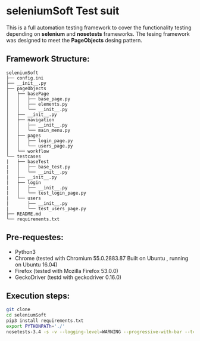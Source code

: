 # seleniumSoft Test suit
This is a full automation testing framework to cover the functionality testing depending on **selenium** and **nosetests** frameworks. The tesing framework was designed to meet the **PageObjects** desing pattern.  

## Framework Structure:
```
seleniumSoft
├── config.ini
├── __init__.py
├── pageObjects
│   ├── basePage
│   │   ├── base_page.py
│   │   ├── elements.py
│   │   └── __init__.py
│   ├── __init__.py
│   ├── navigation
│   │   ├── __init__.py
│   │   └── main_menu.py
│   ├── pages
│   │   ├── login_page.py
│   │   └── users_page.py
│   └── workflow
└── testcases
|   ├── baseTest
|   │   ├── base_test.py
|   │   └── __init__.py
|   ├── __init__.py
|   ├── login
|   │   ├── __init__.py
|   │   └── test_login_page.py
|   └── users
|       ├── __init__.py
|       └── test_users_page.py
├── README.md
└── requirements.txt
```

## Pre-requestes:
- Python3
- Chrome (tested with Chromium 55.0.2883.87 Built on Ubuntu , running on Ubuntu 16.04)
- Firefox (tested with Mozilla Firefox 53.0.0)
- GeckoDriver (testd with geckodriver 0.16.0)


## Execution steps:
```bash
git clone 
cd seleniumSoft
pip3 install requirements.txt
export PYTHONPATh='./'
nosetests-3.4 -s -v --logging-level=WARNING --progressive-with-bar --tc-file=config.ini --rednose testcases 

```

